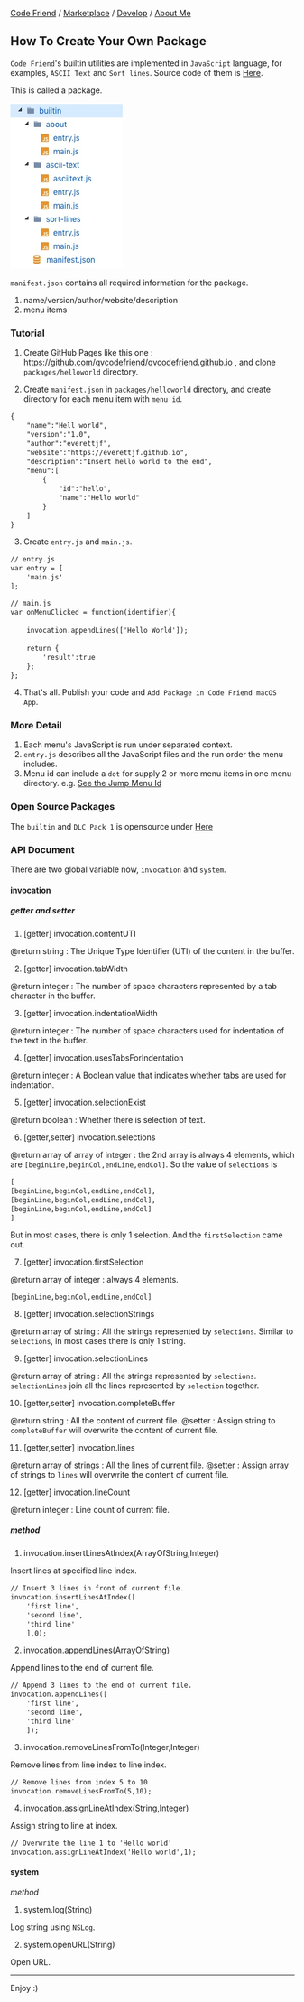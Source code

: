 [Code Friend](https://qvcodefriend.github.io/) / [Marketplace](https://qvcodefriend.github.io/marketplace) / [Develop](https://qvcodefriend.github.io/develop) / [About Me](https://github.com/everettjf)

## How To Create Your Own Package

`Code Friend`'s builtin utilities are implemented in `JavaScript` language, for examples, `ASCII Text` and `Sort lines`. Source code of them is [Here](https://github.com/qvcodefriend/qvcodefriend.github.io/tree/master/packages/builtin).

This is called a package. 

![](/media/15419514349346.jpg)

`manifest.json` contains all required information for the package.

1. name/version/author/website/description
2. menu items



### Tutorial

1) Create GitHub Pages like this one : <https://github.com/qvcodefriend/qvcodefriend.github.io> , and clone `packages/helloworld` directory.

2) Create `manifest.json` in `packages/helloworld` directory, and create directory for each menu item with `menu id`.

```
{
    "name":"Hell world",
    "version":"1.0",
    "author":"everettjf",
    "website":"https://everettjf.github.io",
    "description":"Insert hello world to the end",
    "menu":[
        {
            "id":"hello",
            "name":"Hello world"
        }
    ]
}
```

3) Create `entry.js` and `main.js`.

```
// entry.js
var entry = [
    'main.js'
];
```

```
// main.js
var onMenuClicked = function(identifier){

    invocation.appendLines(['Hello World']);

    return {
        'result':true
    };
};
```

4) That's all. Publish your code and `Add Package in Code Friend macOS App`.

### More Detail

1. Each menu's JavaScript is run under separated context.
2. `entry.js` describes all the JavaScript files and the run order the menu includes.
3. Menu id can include a `dot` for supply 2 or more menu items in one menu directory. e.g. [See the Jump Menu Id](https://github.com/qvcodefriend/qvcodefriend.github.io/blob/master/packages/dlc/manifest.json)

### Open Source Packages

The `builtin` and `DLC Pack 1` is opensource under [Here](https://github.com/qvcodefriend/qvcodefriend.github.io/tree/master/packages)

### API Document

There are two global variable now, `invocation` and `system`.

#### invocation

##### getter and setter

1) [getter] invocation.contentUTI

@return string : The Unique Type Identifier (UTI) of the content in the buffer.

2) [getter] invocation.tabWidth

@return integer : The number of space characters represented by a tab character in the buffer.

3) [getter] invocation.indentationWidth

@return integer : The number of space characters used for indentation of the text in the buffer.

4) [getter] invocation.usesTabsForIndentation

@return integer : A Boolean value that indicates whether tabs are used for indentation.

5) [getter] invocation.selectionExist

@return boolean : Whether there is selection of text.

6) [getter,setter] invocation.selections

@return array of array of integer : the 2nd array is always 4 elements, which are `[beginLine,beginCol,endLine,endCol]`. So the value of `selections` is 

```
[
[beginLine,beginCol,endLine,endCol],
[beginLine,beginCol,endLine,endCol],
[beginLine,beginCol,endLine,endCol]
]
```

But in most cases, there is only 1 selection. And the `firstSelection` came out.

7) [getter] invocation.firstSelection

@return array of integer : always 4 elements.

```
[beginLine,beginCol,endLine,endCol]
```

8) [getter] invocation.selectionStrings

@return array of string : All the strings represented by `selections`. Similar to `selections`, in most cases there is only 1 string.

9) [getter] invocation.selectionLines

@return array of string : All the strings represented by `selections`. `selectionLines` join all the lines represented by `selection` together.

10) [getter,setter] invocation.completeBuffer

@return string : All the content of current file.
@setter : Assign string to `completeBuffer` will overwrite the content of current file.

11) [getter,setter] invocation.lines

@return array of strings : All the lines of current file.
@setter : Assign array of strings to `lines` will overwrite the content of current file.


12) [getter] invocation.lineCount

@return integer : Line count of current file.

##### method

1) invocation.insertLinesAtIndex(ArrayOfString,Integer)

Insert lines at specified line index.

```
// Insert 3 lines in front of current file.
invocation.insertLinesAtIndex([
    'first line',
    'second line',
    'third line'
    ],0);
```

2) invocation.appendLines(ArrayOfString)

Append lines to the end of current file.

```
// Append 3 lines to the end of current file.
invocation.appendLines([
    'first line',
    'second line',
    'third line'
    ]);
```


3) invocation.removeLinesFromTo(Integer,Integer)

Remove lines from line index to line index.

```
// Remove lines from index 5 to 10
invocation.removeLinesFromTo(5,10);
```

4) invocation.assignLineAtIndex(String,Integer)

Assign string to line at index.

```
// Overwrite the line 1 to 'Hello world'
invocation.assignLineAtIndex('Hello world',1);
```

#### system

*method*

1) system.log(String)

Log string using `NSLog`.

2) system.openURL(String)

Open URL.

---

Enjoy :)





